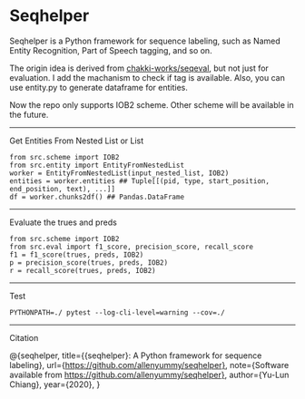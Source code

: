 # Seqhelper

Seqhelper is a Python framework for sequence labeling, such as Named Entity Recognition, Part of Speech tagging, and so on.

The origin idea is derived from [chakki-works/seqeval](https://github.com/chakki-works/seqeval), but not just for evaluation.
I add the machanism to check if tag is available. Also, you can use entity.py to generate dataframe for entities.

Now the repo only supports IOB2 scheme. Other scheme will be available in the future.

---
Get Entities From Nested List or List
```
from src.scheme import IOB2
from src.entity import EntityFromNestedList
worker = EntityFromNestedList(input_nested_list, IOB2)
entities = worker.entities ## Tuple[[(pid, type, start_position, end_position, text), ...]]
df = worker.chunks2df() ## Pandas.DataFrame
```
---
Evaluate the trues and preds
```
from src.scheme import IOB2
from src.eval import f1_score, precision_score, recall_score
f1 = f1_score(trues, preds, IOB2)
p = precision_score(trues, preds, IOB2)
r = recall_score(trues, preds, IOB2)
```
---
Test
```
PYTHONPATH=./ pytest --log-cli-level=warning --cov=./  
```
---
Citation

@{seqhelper,
  title={{seqhelper}: A Python framework for sequence labeling},
  url={https://github.com/allenyummy/seqhelper},
  note={Software available from https://github.com/allenyummy/seqhelper},
  author={Yu-Lun Chiang},
  year={2020},
}